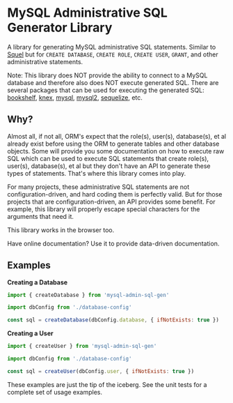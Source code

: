 # MySQL Administrative SQL Generator Library

A library for generating MySQL administrative SQL statements. Similar to [Squel] but for `CREATE DATABASE`, `CREATE ROLE`, `CREATE USER`, `GRANT`, and other administrative statements.

Note: This library does NOT provide the ability to connect to a MySQL database and therefore also does NOT execute generated SQL. There are several packages that can be used for executing the generated SQL: [bookshelf][npm-bookshelf], [knex][npm-knex], [mysql][npm-mysql], [mysql2][npm-mysql2], [sequelize][npm-sequelize], etc.


## Why?

Almost all, if not all, ORM's expect that the role(s), user(s), database(s), et al already exist before using the ORM to generate tables and other database objects. Some will provide you some documentation on how to execute raw SQL which can be used to execute SQL statements that create role(s), user(s), database(s), et al but they don't have an API to generate these types of statements. That's where this library comes into play.

For many projects, these administrative SQL statements are not configuration-driven, and hard coding them is perfectly valid. But for those projects that are configuration-driven, an API provides some benefit. For example, this library will properly escape special characters for the arguments that need it.

This library works in the browser too.

Have online documentation? Use it to provide data-driven documentation.


## Examples

**Creating a Database**

```js
import { createDatabase } from 'mysql-admin-sql-gen'

import dbConfig from './database-config'

const sql = createDatabase(dbConfig.database, { ifNotExists: true })
```

**Creating a User**

```js
import { createUser } from 'mysql-admin-sql-gen'

import dbConfig from './database-config'

const sql = createUser(dbConfig.user, { ifNotExists: true })
```

These examples are just the tip of the iceberg. See the unit tests for a complete set of usage examples.


[npm-bookshelf]: https://www.npmjs.com/package/bookshelf
[npm-knex]: https://www.npmjs.com/package/knex
[npm-mysql]: https://www.npmjs.com/package/mysql
[npm-mysql2]: https://www.npmjs.com/package/mysql2
[npm-sequelize]: https://www.npmjs.com/package/sequelize
[squel]: https://www.npmjs.com/package/squel
